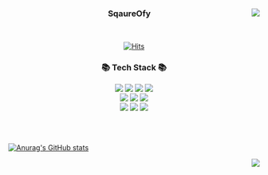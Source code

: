 <div align="center">
  <img align = "right" src ="https://github-readme-stats.vercel.app/api/top-langs/?username=SquareOfy"/>

### SqaureOfy
<br>
  
[![Hits](https://hits.seeyoufarm.com/api/count/incr/badge.svg?url=https%3A%2F%2Fgithub.com%2FSquareOfy%2Fhit-counter&count_bg=%23FFABAB&title_bg=%23909090&icon=&icon_color=%23FF6C6C&title=hits&edge_flat=false)](https://hits.seeyoufarm.com)


<h3 align="center">📚 Tech Stack 📚</h3>
<p>
  
  <img src="https://img.shields.io/badge/Java-007396?style=flat-square&logo=Java&logoColor=white"/></a>
  <img src="https://img.shields.io/badge/Python-3766AB?style=flat-square&logo=Python&logoColor=white"/></a>
  <img src="https://img.shields.io/badge/Javascript-ffb13b?style=flat-square&logo=javascript&logoColor=white"/></a> 
  <img src="https://img.shields.io/badge/Typescript-3178C6?style=flat-square&logo=typescript&logoColor=white"/></a>
  <br>
  <img src="https://img.shields.io/badge/Spring-6DB33F?style=flat-square&logo=Spring&logoColor=white"/></a>
  <img src="https://img.shields.io/badge/SpringBoot-6DB33F?style=flat-square&logo=SpringBoot&logoColor=white"/></a>
   <img src="https://img.shields.io/badge/Vue.js-4FC08D?style=flat-square&logo=Vue.js&logoColor=white"/></a>
  <br>
  <img src="https://img.shields.io/badge/Mysql-E6B91E?style=flat-square&logo=MySql&logoColor=white"/></a>
  <img src="https://img.shields.io/badge/AWS-232F3E?style=flat-square&logo=AmazonAWS&logoColor=white"/></a>
  <img src="https://img.shields.io/badge/Docker-2496ED?style=flat-square&logo=Docker&logoColor=white"/></a>
  <br>
<!--     <img src="https://img.shields.io/badge/ApacheHadoop-66CCFF?style=flat-square&logo=ApacheHadoop&logoColor=white"/></a>&nbsp -->
<!--   &nbsp 
  &nbsp 
  <img src="https://img.shields.io/badge/Jenkins-D24939?style=flat-square&logo=Jenkins&logoColor=white"/></a>&nbsp  -->
</p>


</div>
<br>
<br>



<div>

  [![Anurag's GitHub stats](https://github-readme-stats.vercel.app/api?username=squareofy&include_all_commits=true&show_icons=true&theme=cobalt)](https://github.com/anuraghazra/github-readme-stats)

  <img align = "right" src="http://mazassumnida.wtf/api/v2/generate_badge?boj=y6357" />

  


</div>

